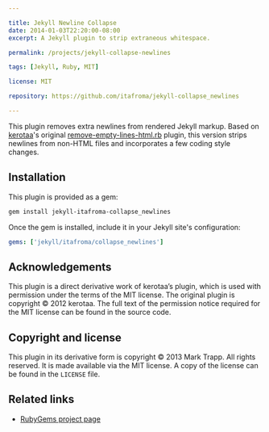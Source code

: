 ```yaml
---

title: Jekyll Newline Collapse
date: 2014-01-03T22:20:00-08:00
excerpt: A Jekyll plugin to strip extraneous whitespace.

permalink: /projects/jekyll-collapse-newlines

tags: [Jekyll, Ruby, MIT]

license: MIT

repository: https://github.com/itafroma/jekyll-collapse_newlines

---
```

This plugin removes extra newlines from rendered Jekyll markup. Based on
[kerotaa][1]'s original [remove-empty-lines-html.rb][2] plugin, this version
strips newlines from non-HTML files and incorporates a few coding style changes.

## Installation

This plugin is provided as a gem:

```sh
gem install jekyll-itafroma-collapse_newlines
```

Once the gem is installed, include it in your Jekyll site's configuration:

```yaml
gems: ['jekyll/itafroma/collapse_newlines']
```

## Acknowledgements

This plugin is a direct derivative work of kerotaa’s plugin, which is used with
permission under the terms of the MIT license. The original plugin is copyright
© 2012 kerotaa. The full text of the permission notice required for the MIT
license can be found in the source code.

## Copyright and license

This plugin in its derivative form is copyright © 2013 Mark Trapp. All
rights reserved. It is made available via the MIT license. A copy of the license
can be found in the `LICENSE` file.

## Related links

* [RubyGems project page][3]

[1]: http://kerotaa.hateblo.jp "kerotaa’s website"
[2]: https://gist.github.com/kerotaa/5788650 "kerotaa’s remove-empty-lines-html.rb"
[3]: https://rubygems.org/gems/jekyll-itafroma-collapse_newlines "RubyGems project page"
